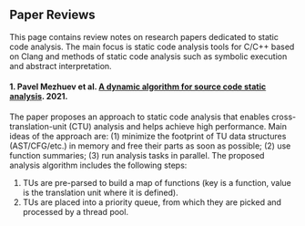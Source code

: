 Paper Reviews
---

This page contains review notes on research papers dedicated to static code analysis.
The main focus is static code analysis tools for C/C++ based on Clang and methods of static code analysis
such as symbolic execution and abstract interpretation.

#### 1. Pavel Mezhuev et al. [A dynamic algorithm for source code static analysis](https://ieeexplore.ieee.org/document/9693752). 2021.

The paper proposes an approach to static code analysis that
enables cross-translation-unit (CTU) analysis and helps achieve high performance.
Main ideas of the approach are:
(1) minimize the footprint of TU data structures (AST/CFG/etc.) in memory and free their parts as soon as possible;
(2) use function summaries;
(3) run analysis tasks in parallel.
The proposed analysis algorithm includes the following steps:
1. TUs are pre-parsed to build a map of functions (key is a function, value is the translation unit where it is defined).
2. TUs are placed into a priority queue, from which they are picked and processed by a thread pool.

